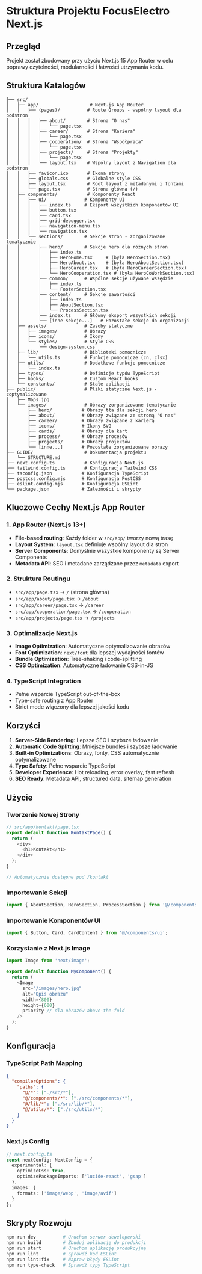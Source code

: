 # Struktura Projektu FocusElectro Next.js

## Przegląd

Projekt został zbudowany przy użyciu Next.js 15 App Router w celu poprawy czytelności, modularności i łatwości utrzymania kodu.

## Struktura Katalogów

```
├── src/
│   ├── app/                   # Next.js App Router
│   │   ├── (pages)/          # Route Groups - wspólny layout dla podstron
│   │   │   ├── about/        # Strona "O nas"
│   │   │   │   └── page.tsx
│   │   │   ├── career/       # Strona "Kariera" 
│   │   │   │   └── page.tsx
│   │   │   ├── cooperation/  # Strona "Współpraca"
│   │   │   │   └── page.tsx
│   │   │   ├── projects/     # Strona "Projekty"
│   │   │   │   └── page.tsx
│   │   │   └── layout.tsx    # Wspólny layout z Navigation dla podstron
│   │   ├── favicon.ico       # Ikona strony
│   │   ├── globals.css       # Globalne style CSS
│   │   ├── layout.tsx        # Root layout z metadanymi i fontami
│   │   └── page.tsx          # Strona główna (/)
│   ├── components/           # Komponenty React
│   │   ├── ui/              # Komponenty UI 
│   │   │   ├── index.ts     # Eksport wszystkich komponentów UI
│   │   │   ├── button.tsx
│   │   │   ├── card.tsx
│   │   │   ├── grid-debugger.tsx
│   │   │   ├── navigation-menu.tsx
│   │   │   └── navigation.tsx
│   │   └── sections/        # Sekcje stron - zorganizowane tematycznie
│   │       ├── hero/        # Sekcje hero dla różnych stron
│   │       │   ├── index.ts
│   │       │   ├── HeroHome.tsx     # (była HeroSection.tsx)
│   │       │   ├── HeroAbout.tsx    # (była HeroAboutSection.tsx)
│   │       │   ├── HeroCareer.tsx   # (była HeroCareerSection.tsx)
│   │       │   └── HeroCooperation.tsx # (była HeroCoWorkSection.tsx)
│   │       ├── common/      # Wspólne sekcje używane wszędzie
│   │       │   ├── index.ts
│   │       │   └── FooterSection.tsx
│   │       ├── content/     # Sekcje zawartości
│   │       │   ├── index.ts
│   │       │   ├── AboutSection.tsx
│   │       │   └── ProcessSection.tsx
│   │       ├── index.ts     # Główny eksport wszystkich sekcji
│   │       └── [inne sekcje...]   # Pozostałe sekcje do organizacji
│   ├── assets/              # Zasoby statyczne
│   │   ├── images/          # Obrazy
│   │   ├── icons/           # Ikony
│   │   └── styles/          # Style CSS
│   │       └── design-system.css
│   ├── lib/                 # Biblioteki pomocnicze
│   │   └── utils.ts         # Funkcje pomocnicze (cn, clsx)
│   ├── utils/               # Dodatkowe funkcje pomocnicze
│   │   └── index.ts
│   ├── types/               # Definicje typów TypeScript
│   ├── hooks/               # Custom React hooks
│   └── constants/           # Stałe aplikacji
├── public/                  # Pliki statyczne Next.js - zoptymalizowane
│   ├── Maps.jpg
│   └── images/              # Obrazy zorganizowane tematycznie
│       ├── hero/           # Obrazy tła dla sekcji hero
│       ├── about/          # Obrazy związane ze stroną "O nas" 
│       ├── career/         # Obrazy związane z karierą
│       ├── icons/          # Ikony SVG
│       ├── cards/          # Obrazy dla kart
│       ├── process/        # Obrazy procesów
│       ├── projects/       # Obrazy projektów
│       └── [inne...]       # Pozostałe zorganizowane obrazy
├── GUIDE/                   # Dokumentacja projektu
│   └── STRUCTURE.md
├── next.config.ts           # Konfiguracja Next.js
├── tailwind.config.ts       # Konfiguracja Tailwind CSS
├── tsconfig.json           # Konfiguracja TypeScript
├── postcss.config.mjs      # Konfiguracja PostCSS
├── eslint.config.mjs       # Konfiguracja ESLint
└── package.json            # Zależności i skrypty
```

## Kluczowe Cechy Next.js App Router

### 1. App Router (Next.js 13+)
- **File-based routing**: Każdy folder w `src/app/` tworzy nową trasę
- **Layout System**: `layout.tsx` definiuje wspólny layout dla stron
- **Server Components**: Domyślnie wszystkie komponenty są Server Components
- **Metadata API**: SEO i metadane zarządzane przez `metadata` export

### 2. Struktura Routingu
- `src/app/page.tsx` → `/` (strona główna)
- `src/app/about/page.tsx` → `/about`
- `src/app/career/page.tsx` → `/career`
- `src/app/cooperation/page.tsx` → `/cooperation`
- `src/app/projects/page.tsx` → `/projects`

### 3. Optimalizacje Next.js
- **Image Optimization**: Automatyczne optymalizowanie obrazów
- **Font Optimization**: `next/font` dla lepszej wydajności fontów
- **Bundle Optimization**: Tree-shaking i code-splitting
- **CSS Optimization**: Automatyczne ładowanie CSS-in-JS

### 4. TypeScript Integration
- Pełne wsparcie TypeScript out-of-the-box
- Type-safe routing z App Router
- Strict mode włączony dla lepszej jakości kodu

## Korzyści

1. **Server-Side Rendering**: Lepsze SEO i szybsze ładowanie
2. **Automatic Code Splitting**: Mniejsze bundles i szybsze ładowanie
3. **Built-in Optimizations**: Obrazy, fonty, CSS automatycznie optymalizowane
4. **Type Safety**: Pełne wsparcie TypeScript
5. **Developer Experience**: Hot reloading, error overlay, fast refresh
6. **SEO Ready**: Metadata API, structured data, sitemap generation

## Użycie

### Tworzenie Nowej Strony
```typescript
// src/app/kontakt/page.tsx
export default function KontaktPage() {
  return (
    <div>
      <h1>Kontakt</h1>
    </div>
  );
}

// Automatycznie dostępne pod /kontakt
```

### Importowanie Sekcji
```typescript
import { AboutSection, HeroSection, ProcessSection } from '@/components/sections';
```

### Importowanie Komponentów UI
```typescript
import { Button, Card, CardContent } from '@/components/ui';
```

### Korzystanie z Next.js Image
```typescript
import Image from 'next/image';

export default function MyComponent() {
  return (
    <Image
      src="/images/hero.jpg"
      alt="Opis obrazu"
      width={800}
      height={600}
      priority // dla obrazów above-the-fold
    />
  );
}
```

## Konfiguracja

### TypeScript Path Mapping
```json
{
  "compilerOptions": {
    "paths": {
      "@/*": ["./src/*"],
      "@/components/*": ["./src/components/*"],
      "@/lib/*": ["./src/lib/*"],
      "@/utils/*": ["./src/utils/*"]
    }
  }
}
```

### Next.js Config
```typescript
// next.config.ts
const nextConfig: NextConfig = {
  experimental: {
    optimizeCss: true,
    optimizePackageImports: ['lucide-react', 'gsap']
  },
  images: {
    formats: ['image/webp', 'image/avif']
  }
};
```

## Skrypty Rozwoju

```bash
npm run dev          # Uruchom serwer deweloperski
npm run build        # Zbuduj aplikację do produkcji
npm run start        # Uruchom aplikację produkcyjną
npm run lint         # Sprawdź kod ESLint
npm run lint:fix     # Napraw błędy ESLint
npm run type-check   # Sprawdź typy TypeScript
```

